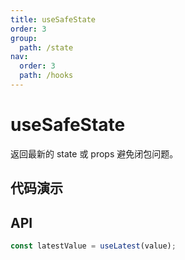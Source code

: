 ```yaml
---
title: useSafeState
order: 3
group:
  path: /state
nav:
  order: 3
  path: /hooks
---
```


# useSafeState

返回最新的 state 或 props 避免闭包问题。

## 代码演示

<!-- <code src='./demos/demo1.tsx' /> -->

## API

```typescript
const latestValue = useLatest(value);
```

